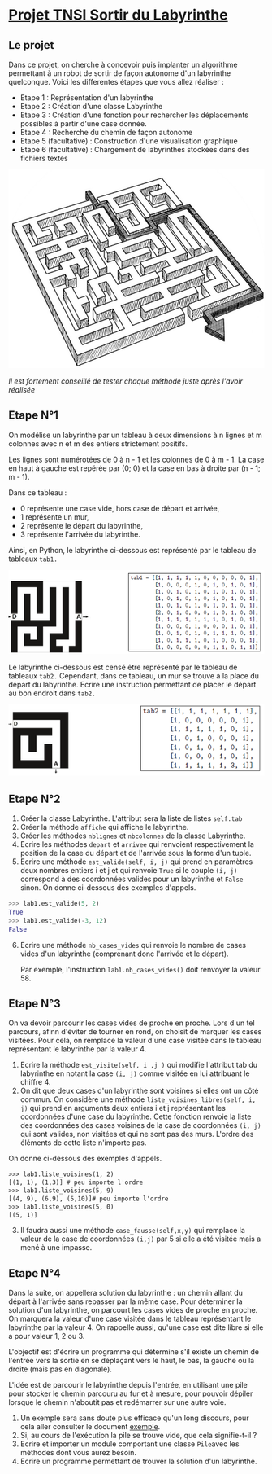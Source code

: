 # <u> Projet TNSI Sortir du Labyrinthe</u>

## Le projet

Dans ce projet, on cherche à concevoir puis implanter un algorithme permettant à un robot de sortir de façon autonome d'un labyrinthe quelconque. Voici les differentes étapes que vous allez réaliser :

- Etape 1 : Représentation d'un labyrinthe
- Etape 2 : Création d'une classe Labyrinthe
- Etape 3 : Création d'une fonction pour rechercher les
déplacements possibles à partir d'une case donnée.
- Etape 4 : Recherche du chemin de façon autonome
- Etape 5 (facultative) : Construction d'une visualisation
graphique
- Etape 6 (facultative) : Chargement de labyrinthes stockées dans des fichiers textes

![](image.png)

<I> Il est fortement conseillé de tester chaque méthode juste après l'avoir réalisée </I>

## Etape N°1

On modélise un labyrinthe par un tableau à deux dimensions à n lignes et m colonnes avec n et m des entiers strictement positifs.

Les lignes sont numérotées de 0 à n - 1 et les colonnes de 0 à m - 1. La case en haut à gauche est repérée par (0; 0) et la case en bas à droite par (n - 1; m - 1).

Dans ce tableau :

- 0 représente une case vide, hors case de départ et arrivée,
- 1 représente un mur,
- 2 représente le départ du labyrinthe,
- 3 représente l'arrivée du labyrinthe.

Ainsi, en Python, le labyrinthe ci-dessous est représenté par le tableau de tableaux `tab1.`

![](image-1.png)

Le labyrinthe ci-dessous est censé être représenté par le tableau de tableaux `tab2.`
Cependant, dans ce tableau, un mur se trouve à la place du départ du labyrinthe.
Ecrire une instruction permettant de placer le départ au bon endroit dans `tab2.`

![alt text](image-2.png)

## Etape N°2

1. Créer la classe Labyrinthe. L'attribut sera la liste de listes `self.tab`
2. Créer la méthode `affiche` qui affiche le labyrinthe.
3. Créer les méthodes `nblignes` et `nbcolonnes` de la classe Labyrinthe.
4. Ecrire les méthodes `depart` et `arrivee` qui renvoient respectivement la position de la case du départ et
de l'arrivée sous la forme d'un tuple.
5. Ecrire une méthode `est_valide(self, i, j)` qui prend en paramètres deux nombres entiers i et j
et qui renvoie `True` si le couple `(i, j)` correspond à des coordonnées valides pour un labyrinthe et `False` sinon.
On donne ci-dessous des exemples d'appels.

```python
>>> lab1.est_valide(5, 2)
True
>>> lab1.est_valide(-3, 12)
False
```

6. Ecrire une méthode `nb_cases_vides` qui renvoie le nombre de cases vides d'un labyrinthe (comprenant donc l'arrivée et le départ).

    Par exemple, l'instruction `lab1.nb_cases_vides()` doit renvoyer la valeur 58.

## Etape N°3

On va devoir parcourir les cases vides de proche en proche. Lors d'un tel parcours, afinn d'éviter de tourner
en rond, on choisit de marquer les cases visitées.
Pour cela, on remplace la valeur d'une case visitée dans le tableau représentant le labyrinthe par la valeur 4.

1. Ecrire la méthode `est_visite(self, i ,j )` qui modifie l'attribut tab du labyrinthe en notant la case  `(i, j)` comme visitée en lui attribuant le chiffre 4.
2. On dit que deux cases d'un labyrinthe sont voisines si elles ont un côté commun. On considère
une méthode `liste_voisines_libres(self, i, j)` qui prend en arguments deux entiers i et j
représentant les coordonnées d'une case du labyrinthe.
Cette fonction renvoie la liste des coordonnées des cases voisines de la case de coordonnées `(i, j)` qui
sont valides, non visitées et qui ne sont pas des murs. L'ordre des éléments de cette liste n'importe pas. 

On donne ci-dessous des exemples d'appels.
```
>>> lab1.liste_voisines(1, 2)
[(1, 1), (1,3)] # peu importe l'ordre
>>> lab1.liste_voisines(5, 9)
[(4, 9), (6,9), (5,10)]# peu importe l'ordre
>>> lab1.liste_voisines(5, 0)
[(5, 1)]
```

3. Il faudra aussi une méthode `case_fausse(self,x,y)` qui remplace la valeur de la case de coordonnées `(i,j)` par 5 si elle a été visitée mais a mené à une impasse.


## Etape N°4

Dans la suite, on appellera solution du labyrinthe : un chemin allant du départ à l'arrivée sans repasser par
la même case.
Pour déterminer la solution d'un labyrinthe, on parcourt les cases vides de proche en proche.
On marquera la valeur d'une case visitée dans le tableau représentant le labyrinthe par la valeur 4. On
rappelle aussi, qu'une case est dite libre si elle a pour valeur 1, 2 ou 3.

L'objectif est d'écrire un programme qui détermine s'il existe un chemin de l'entrée vers la sortie en se
déplaçant vers le haut, le bas, la gauche ou la droite (mais pas en diagonale).

L'idée est de parcourir le labyrinthe depuis l'entrée, en utilisant une pile pour stocker le chemin parcouru
au fur et à mesure, pour pouvoir dépiler lorsque le chemin n'aboutit pas et redémarrer sur une autre voie.

1. Un exemple sera sans doute plus efficace qu'un long discours, pour cela aller consulter le document [exemple](exemple.pdf).
2. Si, au cours de l'exécution la pile se trouve vide, que cela signifie-t-il ?
3. Ecrire et importer un module comportant une classe `Pile`avec les méthodes dont vous aurez besoin.
4. Ecrire  un programme permettant de trouver la solution d'un labyrinthe.